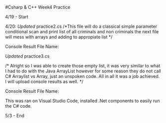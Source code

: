 #Csharp & C++ Week4 Practice


4/19 - Start

4/20: 
*Updated* practice2.cs
/*This file will do a classical simple parameter conditional scan and print list of all criminals and non criminals the next file will mess with arrays
and adding to appropiate list */

Console Result File Name:

*Updated* practice3.cs

/* Alright so I was able to create those empty list, it was very similar to what I had to do with the Java ArrayList however for some reason they do not 
call C# Arraylist vs Array, just an unspoken code. All in all it was a job achieved. I will upload console results as well.
*/

Console Result File Name:

This was ran on Visual Studio Code, installed .Net components to easily run the C# code.



5/3 - End
